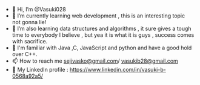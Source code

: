 - 👋 Hi, I’m @Vasuki028
- 👀 I’m currently learning web development , this is an interesting topic not gonna lie!
- 🌱 I’m also learning data structures and algorithms , it sure gives a tough time to everybody I believe , but yea it is what it is guys , success comes with sacrifice.
- 🌼 I'm familiar with Java ,C, JavaScript and python and have a good hold over C++.
- 📫 How to reach me sejivasko@gmail.com/ vasukib28@gmail.com
- 🔹 My LinkedIn profile : https://www.linkedin.com/in/vasuki-b-0568a92a5/
